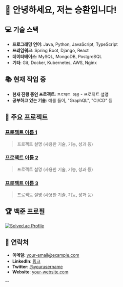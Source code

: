 # 👋 안녕하세요, 저는 승환입니다!

## 💻 기술 스택
- **프로그래밍 언어**: Java, Python, JavaScript, TypeScript
- **프레임워크**: Spring Boot, Django, React
- **데이터베이스**: MySQL, MongoDB, PostgreSQL
- **기타**: Git, Docker, Kubernetes, AWS, Nginx

## 📚 현재 작업 중
- **현재 진행 중인 프로젝트**: `프로젝트 이름` - 프로젝트 설명
- **공부하고 있는 기술**: 예를 들어, "GraphQL", "CI/CD" 등

## 🚀 주요 프로젝트
### [프로젝트 이름 1](링크)
> 프로젝트 설명 (사용한 기술, 기능, 성과 등)

### [프로젝트 이름 2](링크)
> 프로젝트 설명 (사용한 기술, 기능, 성과 등)

### [프로젝트 이름 3](링크)
> 프로젝트 설명 (사용한 기술, 기능, 성과 등)

## 🏆 백준 프로필
[![Solved.ac Profile](http://mazassumnida.wtf/api/v2/generate_badge?boj=백준아이디)](https://solved.ac/백준아이디/)



## 💬 연락처
- **이메일**: [your-email@example.com](mailto:your-email@example.com)
- **LinkedIn**: [링크](https://www.linkedin.com/in/your-profile)
- **Twitter**: [@yourusername](https://twitter.com/yourusername)
- **Website**: [your-website.com](https://your-website.com)

--

